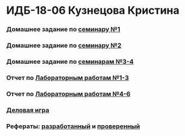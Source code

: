 # ИДБ-18-06 Кузнецова Кристина

### Домашнее задание по [семинару №1](https://github.com/stankin/design-part-1/wiki/sem1)

### Домашнее задание по [семинару №2](https://github.com/stankin/design-part-1/wiki/sem2)

### Домашнее задание по [семинарам №3-4](https://github.com/Muchenie-2020/kristina.github.io/wiki/Деловая-игра)

### Отчет по [Лабораторным работам №1-3](https://github.com/Muchenie-2020/kristina.github.io/wiki/Лабораторные-работы)

### Отчет по [Лабораторным работам №4-6]()

### [Деловая игра](https://github.com/Muchenie-2020/kristina.github.io/wiki/Деловая-игра)

### Рефераты: [разработанный](https://github.com/stankin/design-part-1/wiki/exam06-5) и [проверенный](https://github.com/stankin/design-part-1/wiki/exam02-1)
